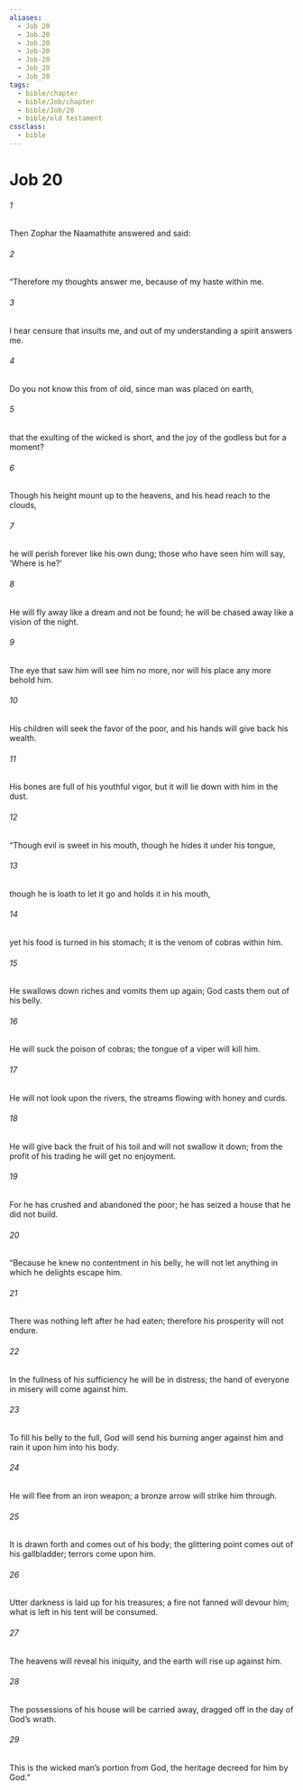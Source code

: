 ```yaml
---
aliases:
  - Job 20
  - Job.20
  - Job.20
  - Job-20
  - Job-20
  - Job_20
  - Job_20
tags:
  - bible/chapter
  - bible/Job/chapter
  - bible/Job/20
  - bible/old testament
cssclass:
  - bible
---
```


# Job 20

###### 1
Then Zophar the Naamathite answered and said:
###### 2
“Therefore my thoughts answer me, because of my haste within me.
###### 3
I hear censure that insults me, and out of my understanding a spirit answers me.
###### 4
Do you not know this from of old,   since man was placed on earth,
###### 5
that the exulting of the wicked is short, and the joy of the godless but for a moment?
###### 6
Though his height mount up to the heavens, and his head reach to the clouds,
###### 7
he will perish forever like his own dung; those who have seen him will say, ‘Where is he?’
###### 8
He will fly away like a dream and not be found; he will be chased away like a vision of the night.
###### 9
The eye that saw him will see him no more, nor will his place any more behold him.
###### 10
His children will seek the favor of the poor, and his hands will give back his wealth.
###### 11
His bones are full of his youthful vigor, but it will lie down with him in the dust.
###### 12
“Though evil is sweet in his mouth, though he hides it under his tongue,
###### 13
though he is loath to let it go and holds it in his mouth,
###### 14
yet his food is turned in his stomach; it is the venom of cobras within him.
###### 15
He swallows down riches and vomits them up again; God casts them out of his belly.
###### 16
He will suck the poison of cobras;   the tongue of a viper will kill him.
###### 17
He will not look upon the rivers, the streams flowing with honey and curds.
###### 18
He will give back the fruit of his toil and will not swallow it down; from the profit of his trading he will get no enjoyment.
###### 19
For he has crushed and abandoned the poor; he has seized a house that he did not build.
###### 20
“Because he knew no contentment in his belly,   he will not let anything in which he delights escape him.
###### 21
There was nothing left after he had eaten; therefore his prosperity will not endure.
###### 22
In the fullness of his sufficiency he will be in distress; the hand of everyone in misery will come against him.
###### 23
To fill his belly to the full, God will send his burning anger against him and rain it upon him into his body.
###### 24
He will flee from an iron weapon;   a bronze arrow will strike him through.
###### 25
It is drawn forth and comes out of his body;   the glittering point comes out of his gallbladder;   terrors come upon him.
###### 26
Utter darkness is laid up for his treasures;   a fire not fanned will devour him; what is left in his tent will be consumed.
###### 27
The heavens will reveal his iniquity, and the earth will rise up against him.
###### 28
The possessions of his house will be carried away, dragged off in the day of God’s wrath.
###### 29
This is the wicked man’s portion from God,   the heritage decreed for him by God.”



